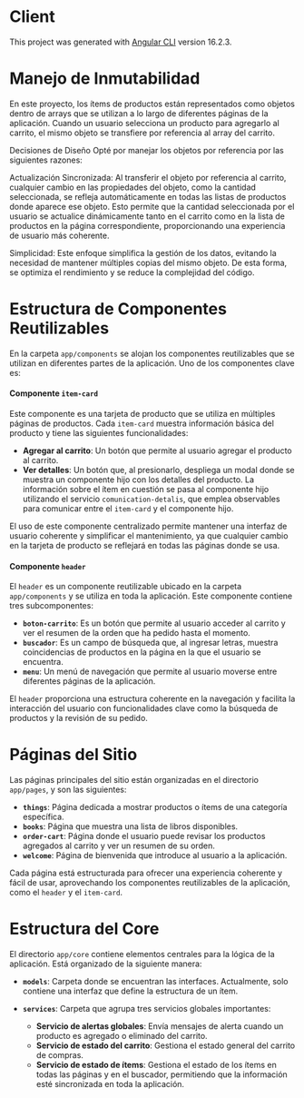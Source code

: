 # Client

This project was generated with [Angular CLI](https://github.com/angular/angular-cli) version 16.2.3.


# Manejo de Inmutabilidad
En este proyecto, los ítems de productos están representados como objetos dentro de arrays que se utilizan a lo largo de diferentes páginas de la aplicación. Cuando un usuario selecciona un producto para agregarlo al carrito, el mismo objeto se transfiere por referencia al array del carrito.

Decisiones de Diseño
Opté por manejar los objetos por referencia por las siguientes razones:

Actualización Sincronizada: Al transferir el objeto por referencia al carrito, cualquier cambio en las propiedades del objeto, como la cantidad seleccionada, se refleja automáticamente en todas las listas de productos donde aparece ese objeto. Esto permite que la cantidad seleccionada por el usuario se actualice dinámicamente tanto en el carrito como en la lista de productos en la página correspondiente, proporcionando una experiencia de usuario más coherente.

Simplicidad: Este enfoque simplifica la gestión de los datos, evitando la necesidad de mantener múltiples copias del mismo objeto. De esta forma, se optimiza el rendimiento y se reduce la complejidad del código.

# Estructura de Componentes Reutilizables

En la carpeta `app/components` se alojan los componentes reutilizables que se utilizan en diferentes partes de la aplicación. Uno de los componentes clave es:

#### Componente `item-card`

Este componente es una tarjeta de producto que se utiliza en múltiples páginas de productos. Cada `item-card` muestra información básica del producto y tiene las siguientes funcionalidades:

- **Agregar al carrito**: Un botón que permite al usuario agregar el producto al carrito.
- **Ver detalles**: Un botón que, al presionarlo, despliega un modal donde se muestra un componente hijo con los detalles del producto. La información sobre el ítem en cuestión se pasa al componente hijo utilizando el servicio `comunication-detalis`, que emplea observables para comunicar entre el `item-card` y el componente hijo.

El uso de este componente centralizado permite mantener una interfaz de usuario coherente y simplificar el mantenimiento, ya que cualquier cambio en la tarjeta de producto se reflejará en todas las páginas donde se usa.


#### Componente `header`

El `header` es un componente reutilizable ubicado en la carpeta `app/components` y se utiliza en toda la aplicación. Este componente contiene tres subcomponentes:

- **`boton-carrito`**: Es un botón que permite al usuario acceder al carrito y ver el resumen de la orden que ha pedido hasta el momento.
- **`buscador`**: Es un campo de búsqueda que, al ingresar letras, muestra coincidencias de productos en la página en la que el usuario se encuentra.
- **`menu`**: Un menú de navegación que permite al usuario moverse entre diferentes páginas de la aplicación.

El `header` proporciona una estructura coherente en la navegación y facilita la interacción del usuario con funcionalidades clave como la búsqueda de productos y la revisión de su pedido.

# Páginas del Sitio

Las páginas principales del sitio están organizadas en el directorio `app/pages`, y son las siguientes:

- **`things`**: Página dedicada a mostrar productos o ítems de una categoría específica.
- **`books`**: Página que muestra una lista de libros disponibles.
- **`order-cart`**: Página donde el usuario puede revisar los productos agregados al carrito y ver un resumen de su orden.
- **`welcome`**: Página de bienvenida que introduce al usuario a la aplicación.

Cada página está estructurada para ofrecer una experiencia coherente y fácil de usar, aprovechando los componentes reutilizables de la aplicación, como el `header` y el `item-card`.

# Estructura del Core

El directorio `app/core` contiene elementos centrales para la lógica de la aplicación. Está organizado de la siguiente manera:

- **`models`**: Carpeta donde se encuentran las interfaces. Actualmente, solo contiene una interfaz que define la estructura de un ítem.
  
- **`services`**: Carpeta que agrupa tres servicios globales importantes:
  - **Servicio de alertas globales**: Envía mensajes de alerta cuando un producto es agregado o eliminado del carrito.
  - **Servicio de estado del carrito**: Gestiona el estado general del carrito de compras.
  - **Servicio de estado de ítems**: Gestiona el estado de los ítems en todas las páginas y en el buscador, permitiendo que la información esté sincronizada en toda la aplicación.




